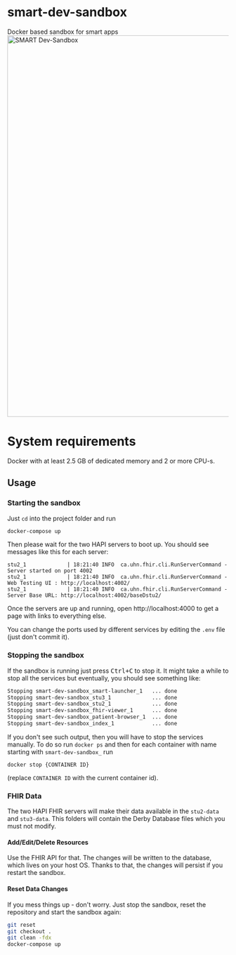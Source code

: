 # smart-dev-sandbox
Docker based sandbox for smart apps
<img width="869" alt="SMART Dev-Sandbox" src="https://user-images.githubusercontent.com/1119082/40930994-573a3054-67f7-11e8-9f75-b6190164d991.png">

# System requirements
Docker with at least 2.5 GB of dedicated memory and 2 or more CPU-s.

## Usage ##

### Starting the sandbox ###
Just `cd` into the project folder and run
```sh
docker-compose up
```
Then please wait for the two HAPI servers to boot up. You should see messages like this for each server:
```
stu2_1             | 18:21:40 INFO  ca.uhn.fhir.cli.RunServerCommand - Server started on port 4002
stu2_1             | 18:21:40 INFO  ca.uhn.fhir.cli.RunServerCommand - Web Testing UI : http://localhost:4002/
stu2_1             | 18:21:40 INFO  ca.uhn.fhir.cli.RunServerCommand - Server Base URL: http://localhost:4002/baseDstu2/
```
Once the servers are up and running, open http://localhost:4000 to get a page with links to everything else.

You can change the ports used by different services by editing the `.env` file (just don't commit it).

### Stopping the sandbox ###
If the sandbox is running just press <kbd>Ctrl+C</kbd> to stop it. It might take a while to stop all the services but eventually,
you should see something like:
```sh
Stopping smart-dev-sandbox_smart-launcher_1   ... done
Stopping smart-dev-sandbox_stu3_1             ... done
Stopping smart-dev-sandbox_stu2_1             ... done
Stopping smart-dev-sandbox_fhir-viewer_1      ... done
Stopping smart-dev-sandbox_patient-browser_1  ... done
Stopping smart-dev-sandbox_index_1            ... done
``` 
If you don't see such output, then you will have to stop the services manually. To do so run
`docker ps` and then for each container with name starting with `smart-dev-sandbox_` run
```
docker stop {CONTAINER ID}
```
(replace `CONTAINER ID` with the current container id).


### FHIR Data ###
The two HAPI FHIR servers will make their data available in the `stu2-data` and `stu3-data`.
This folders will contain the Derby Database files which you must not modify.


#### Add/Edit/Delete Resources
Use the FHIR API for that. The changes will be written to the database, which lives on your host OS.
Thanks to that, the changes will persist if you restart the sandbox.


#### Reset Data Changes
If you mess things up - don't worry. Just stop the sandbox, reset the repository and start the sandbox again:
```sh
git reset
git checkout .
git clean -fdx
docker-compose up
```

